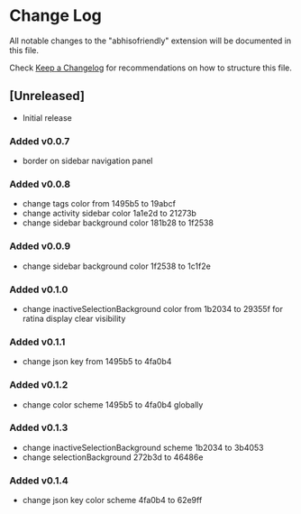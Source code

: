 # Change Log

All notable changes to the "abhisofriendly" extension will be documented in this file.

Check [Keep a Changelog](http://keepachangelog.com/) for recommendations on how to structure this file.

## [Unreleased]

- Initial release

### Added v0.0.7

- border on sidebar navigation panel

### Added v0.0.8

- change tags color from 1495b5 to 19abcf
- change activity sidebar color 1a1e2d to 21273b
- change sidebar background color 181b28 to 1f2538

### Added v0.0.9

- change sidebar background color 1f2538 to 1c1f2e

### Added v0.1.0

- change inactiveSelectionBackground color from 1b2034 to 29355f for ratina display clear visibility

### Added v0.1.1

- change json key from 1495b5 to 4fa0b4

### Added v0.1.2

- change color scheme 1495b5 to 4fa0b4 globally

### Added v0.1.3

- change inactiveSelectionBackground scheme 1b2034 to 3b4053
- change selectionBackground 272b3d to 46486e

### Added v0.1.4

- change json key color scheme 4fa0b4 to 62e9ff
